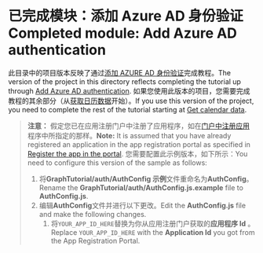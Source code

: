 # <a name="completed-module-add-azure-ad-authentication"></a><span data-ttu-id="2550b-101">已完成模块：添加 Azure AD 身份验证</span><span class="sxs-lookup"><span data-stu-id="2550b-101">Completed module: Add Azure AD authentication</span></span>

<span data-ttu-id="2550b-102">此目录中的项目版本反映了通过[添加 AZURE AD 身份验证](https://docs.microsoft.com/graph/tutorials/react-native?tutorial-step=3)完成教程。</span><span class="sxs-lookup"><span data-stu-id="2550b-102">The version of the project in this directory reflects completing the tutorial up through [Add Azure AD authentication](https://docs.microsoft.com/graph/tutorials/react-native?tutorial-step=3).</span></span> <span data-ttu-id="2550b-103">如果您使用此版本的项目，您需要完成教程的其余部分（从[获取日历数据](https://docs.microsoft.com/graph/tutorials/react-native?tutorial-step=4)开始）。</span><span class="sxs-lookup"><span data-stu-id="2550b-103">If you use this version of the project, you need to complete the rest of the tutorial starting at [Get calendar data](https://docs.microsoft.com/graph/tutorials/react-native?tutorial-step=4).</span></span>

> <span data-ttu-id="2550b-104">**注意：** 假定您已在应用注册门户中注册了应用程序，如在[门户中注册应用](https://docs.microsoft.com/graph/tutorials/react-native?tutorial-step=2)程序中所指定的那样。</span><span class="sxs-lookup"><span data-stu-id="2550b-104">**Note:** It is assumed that you have already registered an application in the app registration portal as specified in [Register the app in the portal](https://docs.microsoft.com/graph/tutorials/react-native?tutorial-step=2).</span></span> <span data-ttu-id="2550b-105">您需要配置此示例版本，如下所示：</span><span class="sxs-lookup"><span data-stu-id="2550b-105">You need to configure this version of the sample as follows:</span></span>
>
> 1. <span data-ttu-id="2550b-106">将**GraphTutorial/auth/AuthConfig 示例**文件重命名为**AuthConfig**。</span><span class="sxs-lookup"><span data-stu-id="2550b-106">Rename the **GraphTutorial/auth/AuthConfig.js.example** file to **AuthConfig.js**.</span></span>
> 1. <span data-ttu-id="2550b-107">编辑**AuthConfig**文件并进行以下更改。</span><span class="sxs-lookup"><span data-stu-id="2550b-107">Edit the **AuthConfig.js** file and make the following changes.</span></span>
>     1. <span data-ttu-id="2550b-108">将`YOUR_APP_ID_HERE`替换为你从应用注册门户获取的**应用程序 Id** 。</span><span class="sxs-lookup"><span data-stu-id="2550b-108">Replace `YOUR_APP_ID_HERE` with the **Application Id** you got from the App Registration Portal.</span></span>
